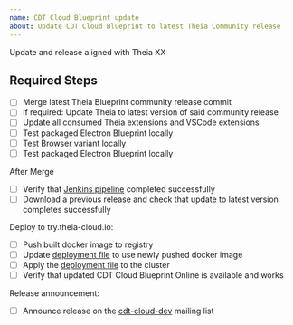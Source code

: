 ```yaml
---
name: CDT Cloud Blueprint update
about: Update CDT Cloud Blueprint to latest Theia Community release
---
```


<!-- Please replace the version below with the desired version. -->
Update and release aligned with Theia XX

## Required Steps

- [ ] Merge latest Theia Blueprint community release commit
- [ ] if required: Update Theia to latest version of said community release
- [ ] Update all consumed Theia extensions and VSCode extensions
- [ ] Test packaged Electron Blueprint locally
- [ ] Test Browser variant locally
- [ ] Test packaged Electron Blueprint locally

After Merge

- [ ] Verify that [Jenkins pipeline](https://ci.eclipse.org/theia/job/TheiaCDTCloud/job/master/) completed successfully
- [ ] Download a previous release and check that update to latest version completes successfully

Deploy to try.theia-cloud.io:

- [ ] Push built docker image to registry
- [ ] Update [deployment file](https://github.com/eclipsesource/theia-cloud/blob/main/demo/k8s/appdefinitions/cdt.yaml) to use newly pushed docker image
- [ ] Apply the [deployment file](https://github.com/eclipsesource/theia-cloud/blob/main/demo/k8s/appdefinitions/cdt.yaml) to the cluster
- [ ] Verify that updated CDT Cloud Blueprint Online is available and works

Release announcement:

- [ ] Announce release on the [cdt-cloud-dev](https://accounts.eclipse.org/mailing-list/cdt-cloud-dev) mailing list
